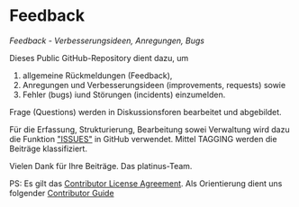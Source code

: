 # Feedback
*Feedback - Verbesserungsideen, Anregungen, Bugs*

Dieses Public GitHub-Repository dient dazu, um 
1. allgemeine Rückmeldungen (Feedback), 
2. Anregungen und Verbesserungsideen (improvements, requests) sowie 
3. Fehler (bugs) iund Störungen (incidents)
einzumelden. 

Frage (Questions) werden in Diskussionsforen bearbeitet und abgebildet. 

Für die Erfassung, Strukturierung, Bearbeitung sowei Verwaltung wird dazu die Funktion ["ISSUES"](https://github.com/pcg-platinus/feedback/issues) in GitHub verwendet. Mittel TAGGING werden die Beiträge klassifiziert.

Vielen Dank für Ihre Beiträge. Das platinus-Team.


PS: 
Es gilt das [Contributor License Agreement](https://github.com/kubernetes/community/blob/master/CLA.md). 
Als Orientierung dient uns folgender [Contributor Guide](https://www.kubernetes.dev/docs/guide/#contributor-guide)

